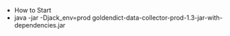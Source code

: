 * How to Start
* java -jar -Djack_env=prod goldendict-data-collector-prod-1.3-jar-with-dependencies.jar
